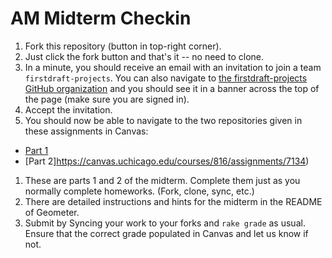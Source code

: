 # AM Midterm Checkin

 1. Fork this repository (button in top-right corner).
 1. Just click the fork button and that's it -- no need to clone.
 1. In a minute, you should receive an email with an invitation to join a team `firstdraft-projects`. You can also navigate to [the firstdraft-projects GitHub organization](https://github.com/firstdraft-projects) and you should see it in a banner across the top of the page (make sure you are signed in).
 1. Accept the invitation.
 1. You should now be able to navigate to the two repositories given in these assignments in Canvas:
   - [Part 1](https://canvas.uchicago.edu/courses/816/assignments/7133)
   - [Part 2]https://canvas.uchicago.edu/courses/816/assignments/7134)
 1. These are parts 1 and 2 of the midterm. Complete them just as you normally complete homeworks. (Fork, clone, sync, etc.)
 1. There are detailed instructions and hints for the midterm in the README of Geometer.
 1. Submit by Syncing your work to your forks and `rake grade` as usual. Ensure that the correct grade populated in Canvas and let us know if not.
